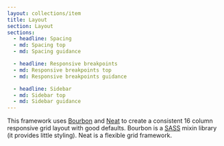 ```yaml
---
layout: collections/item
title: Layout
section: Layout
sections:
  - headline: Spacing
  - md: Spacing top
  - md: Spacing guidance

  - headline: Responsive breakpoints
  - md: Responsive breakpoints top
  - md: Responsive breakpoints guidance

  - headline: Sidebar
  - md: Sidebar top
  - md: Sidebar guidance
---
```


<p class="abstract">This framework uses <a href="http://bourbon.io/" rel="external">Bourbon</a> and <a href="http://neat.bourbon.io/" rel="external">Neat</a> to create a consistent 16 column responsive grid layout with good defaults. Bourbon is a <a href="http://sass-lang.com/" rel="external">SASS</a> mixin library (it provides little styling). Neat is a flexible grid framework.</p>

